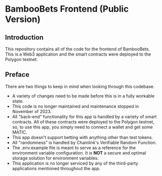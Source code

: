 # BambooBets Frontend (Public Version)

## Introduction
This repository contains all of the code for the frontend of BambooBets. This is a Web3 application and the smart contracts were deployed to the Polygon testnet.

## Preface
There are two things to keep in mind when looking through this codebase.

- A variety of changes need to be made before this is in a fully workable state.
- This code is no longer maintained and maintenance stopped in November of 2023.
- All "back-end" functionality for this app is handled by a variety of smart contracts. All of these contracts were deployed to the Polygon testnet, so, to use this app, you simply need to connect a wallet and get some MATIC.
- This app doesn't support betting with anything other than test tokens.
- All "randomness" is handled by Chainlink's Verifiable Random Function.
- The .env.example file is meant to serve as a reference for the environment variable configuration. It is **NOT** a secure and optimal storage solution for environment variables.
- This application is no longer serviced by any of the third-party applications mentioned throughout the app.
